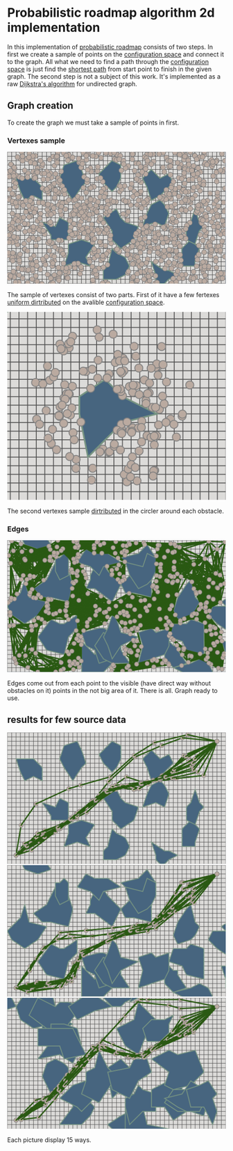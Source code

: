 # Probabilistic roadmap algorithm 2d implementation
In this implementation of [probabilistic roadmap](https://en.wikipedia.org/wiki/Probabilistic_roadmap) consists of two steps. In first we create a sample of points on the [configuration space](https://en.wikipedia.org/wiki/Configuration_space) and connect it to the graph. All what we need to find a path through the [configuration space](https://en.wikipedia.org/wiki/Configuration_space) is just find the [shortest path](https://en.wikipedia.org/wiki/Shortest_path_problem) from start point to finish in the given graph. The second step is not a subject of this work. It's implemented as a raw [Dijkstra's algorithm](https://en.wikipedia.org/wiki/Dijkstra%27s_algorithm) for undirected graph.
## Graph creation
To create the graph we must take a sample of points in first.
### Vertexes sample
![Points shuffle](https://raw.githubusercontent.com/BOPOHOB/ProbabilisticRoadmap/master/exemplification/shuffle.png)

The sample of vertexes consist of two parts. First of it have a few fertexes [uniform dirtributed](https://en.wikipedia.org/wiki/Uniform_distribution_(continuous)) on the avalible [configuration space](https://en.wikipedia.org/wiki/Configuration_space).

![Points close to obstacle](https://raw.githubusercontent.com/BOPOHOB/ProbabilisticRoadmap/master/exemplification/circle.png) 

The second vertexes sample [dirtributed](https://en.wikipedia.org/wiki/Uniform_distribution_(continuous)) in the circler around each obstacle.

### Edges
![Points close to obstacle](https://raw.githubusercontent.com/BOPOHOB/ProbabilisticRoadmap/master/exemplification/graph.png) 

Edges come out from each point to the visible (have direct way without obstacles on it) points in the not big area of it. There is all. Graph ready to use.

## results for few source data
![Points close to obstacle](https://raw.githubusercontent.com/BOPOHOB/ProbabilisticRoadmap/master/exemplification/spars.png) 
![Points close to obstacle](https://raw.githubusercontent.com/BOPOHOB/ProbabilisticRoadmap/master/exemplification/regular.png) 
![Points close to obstacle](https://raw.githubusercontent.com/BOPOHOB/ProbabilisticRoadmap/master/exemplification/dense.png) 

Each picture display 15 ways.
